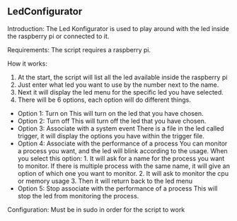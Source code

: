 
## LedConfigurator 

Introduction:
The Led Konfigurator is used to play around with the led inside the raspberry pi or connected to it.

Requirements:
The script requires a raspberry pi.

How it works:
1. At the start, the script will list all the led available inside the raspberry pi
2. Just enter what led you want to use by the number next to the name.
3. Next it will display the led menu for the specific led you have selected.
4. There will be 6 options, each option will do different things.
  - Option 1: Turn on
      This will turn on the led that you have chosen.
  - Option 2: Turn off
      This will turn off the led that you have chosen.
  - Option 3: Associate with a system event
      There is a file in the led called trigger, it will display the options you have within the trigger file.
  - Option 4: Associate with the performance of a process
      You can monitor a process you want, and the led will blink according to the usage.
        When you select this option:
          1. It will ask for a name for the process you want to monitor. If there is multiple process with the same name, it will give an option of which one you want to monitor.
          2. It will ask to monitor the cpu or memory usage
          3. Then it will return back to the led menu
  - Option 5: Stop associate with the performance of a process
      This will stop the led from monitoring the process.      
      
      
      
      
Configuration:
Must be in sudo in order for the script to work
      
      
      
